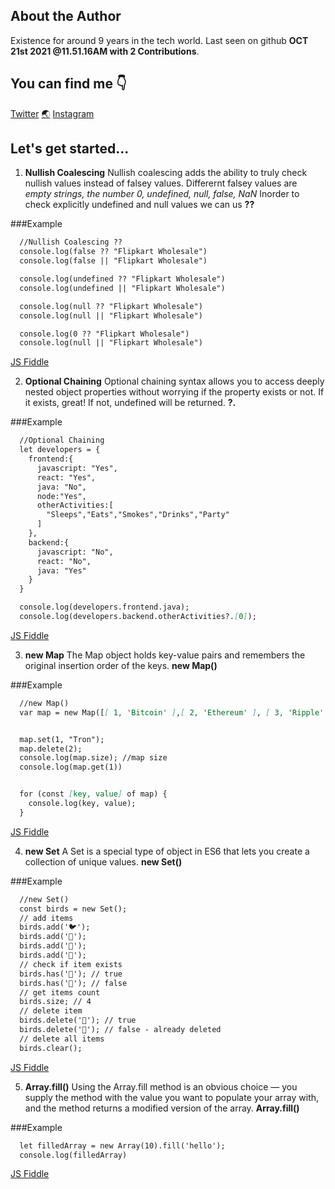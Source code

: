 ## About the Author

Existence for around 9 years in the tech world. Last seen on github **OCT 21st 2021 @11.51.16AM with 2 Contributions**.


## You can find me :point_down:

[Twitter](https://twitter.com/godfernThirteen)  [:earth_asia:](http://godfreyfernandes.com/)  [Instagram](https://www.instagram.com/godfern13/)


## Let's get started...

1. **Nullish Coalescing**
  Nullish coalescing adds the ability to truly check nullish values instead of falsey values.
  Differernt falsey values are _empty strings, the number 0, undefined, null, false, NaN_
  Inorder to check explicitly undefined and null values we can us **??**
  
  ###Example
 
  ```markdown
    //Nullish Coalescing ??
    console.log(false ?? "Flipkart Wholesale")
    console.log(false || "Flipkart Wholesale")

    console.log(undefined ?? "Flipkart Wholesale")
    console.log(undefined || "Flipkart Wholesale")

    console.log(null ?? "Flipkart Wholesale")
    console.log(null || "Flipkart Wholesale")

    console.log(0 ?? "Flipkart Wholesale")
    console.log(null || "Flipkart Wholesale") 
  ```
  
 [JS Fiddle](https://jsfiddle.net/godfern13/jw38poan/8/) 
 
 
 2. **Optional Chaining**
  Optional chaining syntax allows you to access deeply nested object properties without worrying if the property exists or not. 
  If it exists, great! If not, undefined will be returned. **?.**
  
  ###Example
 
  ```markdown
    //Optional Chaining
    let developers = {
      frontend:{
        javascript: "Yes",
        react: "Yes",
        java: "No",
        node:"Yes",
        otherActivities:[
          "Sleeps","Eats","Smokes","Drinks","Party"
        ]
      },
      backend:{
        javascript: "No",
        react: "No",
        java: "Yes"
      }
    }

    console.log(developers.frontend.java);
    console.log(developers.backend.otherActivities?.[0]); 
  ```
  
 [JS Fiddle](https://jsfiddle.net/godfern13/j2q5hy7z/7/) 
 
 
 3. **new Map**
  The Map object holds key-value pairs and remembers the original insertion order of the keys. **new Map()**
  
  ###Example
 
  ```markdown
    //new Map()
    var map = new Map([[ 1, 'Bitcoin' ],[ 2, 'Ethereum' ], [ 3, 'Ripple' ],[ 4, 'Litecoin' ]]);


    map.set(1, "Tron");
    map.delete(2); 
    console.log(map.size); //map size
    console.log(map.get(1)) 


    for (const [key, value] of map) {
      console.log(key, value);
    } 
  ```
  
 [JS Fiddle](https://jsfiddle.net/godfern13/yzfvdq7b/18/) 
 
 
 4. **new Set**
  A Set is a special type of object in ES6 that lets you create a collection of unique values. **new Set()**
  
  ###Example
 
  ```markdown
    //new Set()
    const birds = new Set();
    // add items
    birds.add('🐦');
    birds.add('🦉');
    birds.add('🦆');
    birds.add('🦅');
    // check if item exists
    birds.has('🦉'); // true
    birds.has('🐥'); // false
    // get items count
    birds.size; // 4
    // delete item
    birds.delete('🦆'); // true
    birds.delete('🦆'); // false - already deleted
    // delete all items
    birds.clear();
  ```
  
 [JS Fiddle](https://jsfiddle.net/godfern13/qLx7npfa/9/)
 
 
 5. **Array.fill()**
  Using the Array.fill method is an obvious choice — you supply the method with the value you want to populate your array with, and the method returns a modified   version of the array. **Array.fill()**
  
  ###Example
 
  ```markdown
    let filledArray = new Array(10).fill('hello');
    console.log(filledArray)
  ```
  
 [JS Fiddle](https://jsfiddle.net/godfern13/qLx7npfa/9/) 
 
 
 
